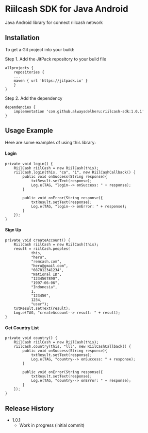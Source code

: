 # Riilcash SDK for Java Android
Java Android library for connect riilcash network

## Installation
To get a Git project into your build:

Step 1. Add the JitPack repository to your build file

```
allprojects {
    repositories {
    ...
    maven { url 'https://jitpack.io' }
    }
}
```

Step 2. Add the dependency

```
dependencies {
    implementation 'com.github.alwaysdelheru:riilcash-sdk:1.0.1'
}
```

## Usage Example
Here are some examples of using this library:

#### Login
```
private void login() {
    RiilCash riilCash = new RiilCash(this);
    riilCash.login(this, "ca", "1", new RiilCashCallback() {
        public void onSuccess(String response){
            txtResult.setText(response);
            Log.e(TAG, "login--> onSuccess: " + response);
        }

        public void onError(String response){
            txtResult.setText(response);
            Log.e(TAG, "login--> onError: " + response);
        }
    });
}
```

#### Sign Up
```
private void createAccount() {
    RiilCash riilCash = new RiilCash(this);
    result = riilCash.peoples(
            this,
            "heru",
            "remcash.com",
            "heru@gmail.com",
            "087812341234",
            "National ID",
            "1234567890",
            "1997-06-06",
            "Indonesia",
            1,
            "123456",
            1234,
            "user");
    txtResult.setText(result);
    Log.e(TAG, "createAccount--> result: " + result);
}
```

#### Get Country List
```
private void country() {
    RiilCash riilCash = new RiilCash(this);
    riilCash.country(this, "lll", new RiilCashCallback() {
        public void onSuccess(String response){
            txtResult.setText(response);
            Log.e(TAG, "country--> onSuccess: " + response);
        }

        public void onError(String response){
            txtResult.setText(response);
            Log.e(TAG, "country--> onError: " + response);
        }
    });
}
```

## Release History

* 1.0.1
    * Work in progress (initial commit)
